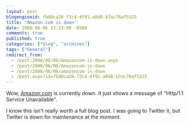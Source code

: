 ```yaml
---
layout: post
blogengineid: fb40ca26-f3c4-4f91-a8d8-b7ac76af5325
title: "Amazon.com is down"
date: 2008-06-06 13:23:00 -0500
comments: true
published: true
categories: ["blog", "archives"]
tags: ["General"]
redirect_from: 
  - /post/2008/06/06/Amazoncom-is-down.aspx
  - /post/2008/06/06/Amazoncom-is-down
  - /post/2008/06/06/amazoncom-is-down
  - /post.aspx?id=fb40ca26-f3c4-4f91-a8d8-b7ac76af5325
---
```

<!-- more -->


Wow, <a href="http://amazon.com">Amazon.com</a> is currently down. It just shows a message of &quot;Http/1.1 Service Unavailable&quot;.



I know this isn&#39;t really worth a full blog post. I was going to Twitter it, but Twitter is down for maintenance at the moment.


